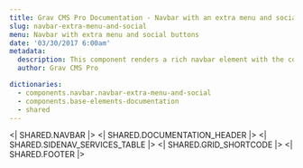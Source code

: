 ```yaml
---
title: Grav CMS Pro Documentation - Navbar with an extra menu and social buttons
slug: navbar-extra-menu-and-social
menu: Navbar with extra menu and social buttons
date: '03/30/2017 6:00am'
metadata:
  description: This component renders a rich navbar element with the company address ans social buttons on the too of the navbar
  author: Grav CMS Pro

dictionaries:
  - components.navbar.navbar-extra-menu-and-social
  - components.base-elements-documentation
  - shared
---
```


<| SHARED.NAVBAR |>
<| SHARED.DOCUMENTATION_HEADER |>
<| SHARED.SIDENAV_SERVICES_TABLE |>
<| SHARED.GRID_SHORTCODE |>
<| SHARED.FOOTER |>
